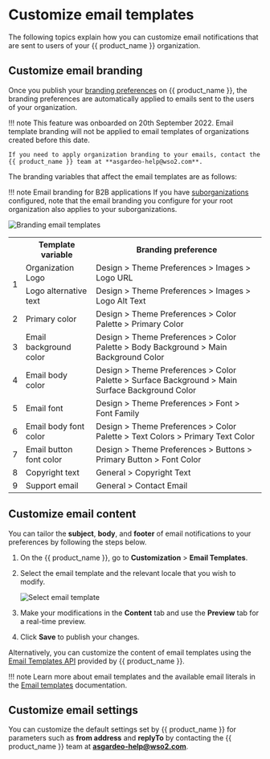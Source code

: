 # Customize email templates

The following topics explain how you can customize email notifications that are sent to users of your {{ product_name }} organization.

## Customize email branding

Once you publish your [branding preferences](../../guides/branding/configure-ui-branding/#general-preferences) on {{ product_name }}, the branding preferences are automatically applied to emails sent to the users of your organization.

!!! note
    This feature was onboarded on 20th September 2022. Email template branding will not be applied to email templates of organizations created before this date.

    If you need to apply organization branding to your emails, contact the {{ product_name }} team at **asgardeo-help@wso2.com**.


The branding variables that affect the email templates are as follows:

!!! note Email branding for B2B applications
    If you have [ suborganizations ](../../guides/organization-management/manage-b2b-organizations/manage-suborganizations/) configured, note that the email branding you configure for your root organization also applies to your suborganizations.

![Branding email templates](../../assets/img/guides/branding/email-branding.png)

<table>
    <tr>
        <th></th>
        <th>Template variable</th>
        <th>Branding preference</th>
    </tr>
    <tr>
        <td rowspan="2">1</td>
        <td>Organization Logo</td>
        <td>Design > Theme Preferences > Images > Logo URL</td>
    </tr>
    <tr>
        <td>Logo alternative text</td>
        <td>Design > Theme Preferences > Images > Logo Alt Text</td>
    </tr>
    <tr>
        <td>2</td>
        <td>Primary color</td>
        <td>Design > Theme Preferences > Color Palette > Primary Color</td>
    </tr>
    <tr>
        <td>3</td>
        <td>Email background color</td>
        <td>Design > Theme Preferences > Color Palette > Body Background > Main Background Color</td>
    </tr>
    <tr>
        <td>4</td>
        <td>Email body color</td>
        <td>Design > Theme Preferences > Color Palette > Surface Background > Main Surface Background Color</td>
    </tr>
    <tr>
        <td>5</td>
        <td>Email font</code></td>
        <td>Design > Theme Preferences > Font > Font Family</td>
    </tr>
    <tr>
        <td>6</td>
        <td>Email body font color</td>
        <td>Design > Theme Preferences > Color Palette > Text Colors > Primary Text Color</td>
    </tr>
    <tr>
        <td>7</td>
        <td>Email button font color</td>
        <td>Design > Theme Preferences > Buttons > Primary Button > Font Color</td>
    </tr>
    <tr>
        <td>8</td>
        <td>Copyright text</td>
        <td>General > Copyright Text</td>
    </tr>
    <tr>
        <td>9</td>
        <td>Support email</td>
        <td>General > Contact Email</td>
    </tr>
</table>


## Customize email content

You can tailor the **subject**, **body**, and **footer** of email notifications to your preferences by following the steps below.

1. On the {{ product_name }}, go to **Customization** > **Email Templates**.
2. Select the email template and the relevant locale that you wish to modify.

    ![Select email template](../../assets/img/guides/branding/select-email-template.png)

3. Make your modifications in the **Content** tab and use the **Preview** tab for a real-time preview.

4. Click **Save** to publish your changes.

Alternatively, you can customize the content of email templates using the [Email Templates API](../../apis/email-template/) provided by {{ product_name }}.

!!! note
    Learn more about email templates and the available email literals in the [Email templates](../../references/email-templates/) documentation.

## Customize email settings

You can customize the default settings set by {{ product_name }} for parameters such as **from address** and **replyTo** by contacting the {{ product_name }} team at **asgardeo-help@wso2.com**.



